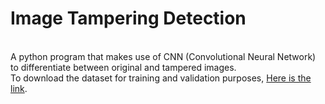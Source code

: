 # Image Tampering Detection
<br>A python program that makes use of CNN (Convolutional Neural Network) to differentiate between original and tampered images.
<br>To download the dataset for training and validation purposes, <a href="https://www.kaggle.com/datasets/labid93/image-forgery-detection">Here is the link</a>.
